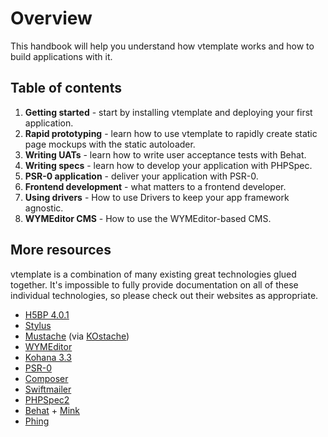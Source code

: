 # Overview

This handbook will help you understand how vtemplate works and how to build
applications with it.

## Table of contents

 1. **Getting started** - start by installing vtemplate and deploying your
    first application.
 2. **Rapid prototyping** - learn how to use vtemplate to rapidly create
    static page mockups with the static autoloader.
 3. **Writing UATs** - learn how to write user acceptance tests with Behat.
 4. **Writing specs** - learn how to develop your application with PHPSpec.
 5. **PSR-0 application** - deliver your application with PSR-0.
 6. **Frontend development** - what matters to a frontend developer.
 7. **Using drivers** - How to use Drivers to keep your app framework
    agnostic.
 8. **WYMEditor CMS** - How to use the WYMEditor-based CMS.

## More resources

vtemplate is a combination of many existing great technologies glued together.
It's impossible to fully provide documentation on all of these individual
technologies, so please check out their websites as appropriate.

 - [H5BP 4.0.1](http://html5boilerplate.com/)
 - [Stylus](http://learnboost.github.io/stylus/)
 - [Mustache](http://mustache.github.io/) (via [KOstache](https://github.com/zombor/KOstache))
 - [WYMEditor](http://wymeditor.github.io/)
 - [Kohana 3.3](http://kohanaframework.org/3.3/guide/)
 - [PSR-0](https://github.com/php-fig/fig-standards/blob/master/accepted/PSR-0.md)
 - [Composer](http://getcomposer.org/)
 - [Swiftmailer](http://swiftmailer.org/)
 - [PHPSpec2](http://phpspec.net/)
 - [Behat](http://behat.org/) + [Mink](http://mink.behat.org/)
 - [Phing](http://phing.info/)
